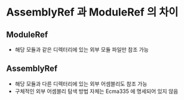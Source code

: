 # AssemblyRef 과 ModuleRef 의 차이

## ModuleRef
- 해당 모듈과 같은 디렉터리에 있는 외부 모듈 파일만 참조 가능

## AssemblyRef
- 해당 모듈과 다른 디렉터리에 있는 외부 어셈블리도 참조 가능
- 구체적인 외부 어셈블리 탐색 방법 자체는 Ecma335 에 명세되어 있지 않음
